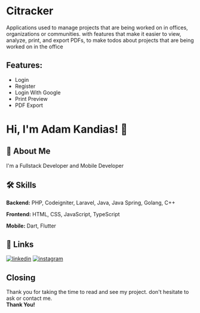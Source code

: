 # Citracker

Applications used to manage projects that are being worked on in offices, organizations or communities. with features that make it easier to view, analyze, print, and export PDFs, to make todos about projects that are being worked on in the office

## Features:

- Login
- Register
- Login With Google
- Print Preview
- PDF Export



  
<h1>Hi, I'm Adam Kandias! 👋</h1>

## 🚀 About Me
I'm a Fullstack Developer and Mobile Developer

## 🛠 Skills
**Backend:** PHP, Codeigniter, Laravel, Java, Java Spring, Golang, C++

**Frontend:** HTML, CSS, JavaScript, TypeScript

**Mobile:** Dart, Flutter

## 🔗 Links
[![linkedin](https://img.shields.io/badge/linkedin-0A66C2?style=for-the-badge&logo=linkedin&logoColor=white)](https://www.linkedin.com/in/adam-kandias/)
[![instagram](https://img.shields.io/badge/instagram-8a3ab9?style=for-the-badge&logo=instagram&logoColor=white)](https://www.instagram.com/adam_kandias/)

## Closing
Thank you for taking the time to read and see my project. don't hesitate to ask or contact me.</br>
<strong>Thank You!</strong>
